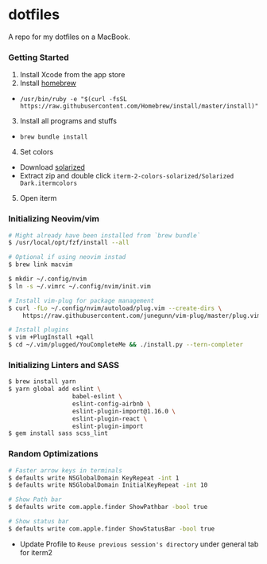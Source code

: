 # dotfiles
A repo for my dotfiles on a MacBook.


### Getting Started

1. Install Xcode from the app store
2. Install [homebrew](http://brew.sh/)
  - `/usr/bin/ruby -e "$(curl -fsSL https://raw.githubusercontent.com/Homebrew/install/master/install)"`
3. Install all programs and stuffs
  - `brew bundle install`
4. Set colors
  - Download [solarized](http://ethanschoonover.com/solarized/files/solarized.zip)
  - Extract zip and double click `iterm-2-colors-solarized/Solarized Dark.itermcolors`
5. Open iterm

### Initializing Neovim/vim

```bash
# Might already have been installed from `brew bundle`
$ /usr/local/opt/fzf/install --all

# Optional if using neovim instad
$ brew link macvim

$ mkdir ~/.config/nvim
$ ln -s ~/.vimrc ~/.config/nvim/init.vim

# Install vim-plug for package management
$ curl -fLo ~/.config/nvim/autoload/plug.vim --create-dirs \
    https://raw.githubusercontent.com/junegunn/vim-plug/master/plug.vim

# Install plugins
$ vim +PlugInstall +qall
$ cd ~/.vim/plugged/YouCompleteMe && ./install.py --tern-completer
```

### Initializing Linters and SASS

```bash
$ brew install yarn
$ yarn global add eslint \
                  babel-eslint \
                  eslint-config-airbnb \
                  eslint-plugin-import@1.16.0 \
                  eslint-plugin-react \
                  eslint-plugin-import
$ gem install sass scss_lint
```

### Random Optimizations

```bash
# Faster arrow keys in terminals
$ defaults write NSGlobalDomain KeyRepeat -int 1
$ defaults write NSGlobalDomain InitialKeyRepeat -int 10

# Show Path bar
$ defaults write com.apple.finder ShowPathbar -bool true

# Show status bar
$ defaults write com.apple.finder ShowStatusBar -bool true
```

- Update Profile to `Reuse previous session's directory` under general tab for iterm2
